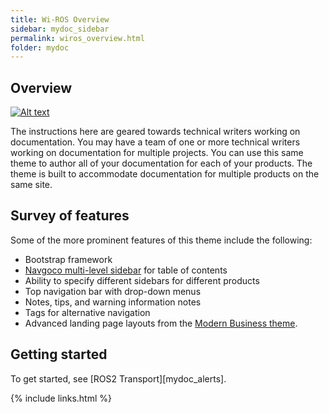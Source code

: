 ```yaml
---
title: Wi-ROS Overview
sidebar: mydoc_sidebar
permalink: wiros_overview.html
folder: mydoc
---
```


## Overview

[![Alt text](https://youtu.be/_w7xB8eT8B8/1.jpg)](https://youtu.be/_w7xB8eT8B8)


The instructions here are geared towards technical writers working on documentation. You may have a team of one or more technical writers working on documentation for multiple projects. You can use this same theme to author all of your documentation for each of your products. The theme is built to accommodate documentation for multiple products on the same site.

## Survey of features

Some of the more prominent features of this theme include the following:

* Bootstrap framework
* [Navgoco multi-level sidebar](http://www.komposta.net/article/navgoco) for table of contents
* Ability to specify different sidebars for different products
* Top navigation bar with drop-down menus
* Notes, tips, and warning information notes
* Tags for alternative navigation
* Advanced landing page layouts from the [Modern Business theme](http://startbootstrap.com/template-overviews/modern-business/).

## Getting started

To get started, see [ROS2 Transport][mydoc_alerts].

{% include links.html %}
